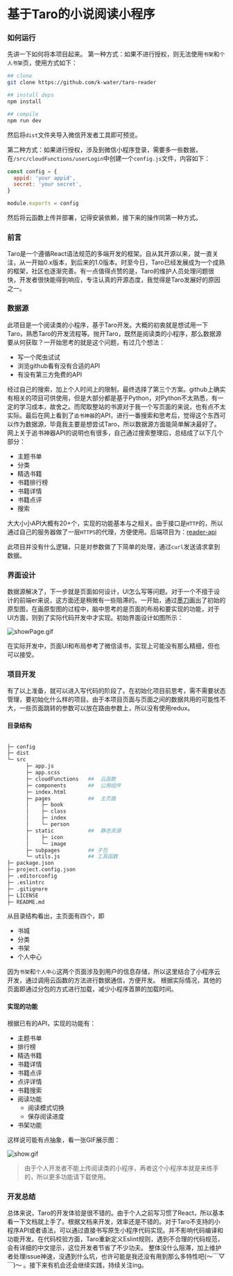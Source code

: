 # 基于Taro的小说阅读小程序

### 如何运行
先讲一下如何将本项目起来。
第一种方式：如果不进行授权，则无法使用`书架`和`个人书架`页，使用方式如下：

``` bash
## clone
git clone https://github.com/k-water/taro-reader

## install deps
npm install

## compile
npm run dev
```

然后将`dist`文件夹导入微信开发者工具即可预览。

第二种方式：如果进行授权，涉及到微信小程序登录，需要多一些数据，在`/src/cloudFunctions/userLogin`中创建一个`config.js`文件，内容如下：

``` javascript
const config = {
  appid: 'your appid',
  secret: 'your secret',
}

module.exports = config
```

然后将云函数上传并部署，记得安装依赖，接下来的操作同第一种方式。

### 前言
Taro是一个遵循React语法规范的多端开发的框架。自从其开源以来，就一直关注，从一开始0.x版本，到后来的1.0版本。时至今日，Taro已经发展成为一个成熟的框架，社区也逐渐完善。有一点值得点赞的是，Taro的维护人员处理问题很快，开发者很快能得到响应，专注认真的开源态度，我觉得是Taro发展好的原因之一。

### 数据源
此项目是一个阅读类的小程序，基于Taro开发。大概的初衷就是想试用一下Taro，熟悉Taro的开发流程等。抛开Taro，既然是阅读类的小程序，那么数据源要从何获取？一开始思考的就是这个问题，有过几个想法：
* 写一个爬虫试试
* 浏览github看有没有合适的API
* 有没有第三方免费的API

经过自己的搜索，加上个人时间上的限制，最终选择了第三个方案。github上确实有相关的项目可供使用，但是大部分都是基于Python，对Python不太熟悉，有一定的学习成本，故舍之。而爬取整站的书源对于我一个写页面的来说，也有点不太实际。最后在网上看到了`追书神器`的API，进行一番搜索和思考后，觉得这个东西可以作为数据源，毕竟我主要是想尝试Taro，所以数据源方面能简单解决最好了。网上关于追书神器API的说明也有很多，自己通过搜索整理后，总结成了以下几个部分：
* 主题书单
* 分类
* 精选书籍
* 书籍排行榜
* 书籍详情
* 书籍点评
* 搜索

大大小小API大概有20+个，实现的功能基本与之相关。由于接口是`HTTP`的，所以通过自己的服务器做了一层`HTTPS`的代理，方便使用。后端项目为：[reader-api](https://github.com/k-water/reader-api)

此项目并没有什么逻辑，只是对参数做了下简单的处理，通过`curl`发送请求拿到数据。

### 界面设计
数据源解决了，下一步就是页面如何设计，UI怎么写等问题。对于一个不擅于设计的前端er来说，这方面还是稍微有一些阻滞的。一开始，通过[墨刀](https://modao.cc)画出了初始的原型图，在画原型图的过程中，脑中思考的是页面的布局和要实现的功能，对于UI方面，则到了实际代码开发中才实现。初始界面设计如图所示：

![showPage.gif](https://i.loli.net/2019/03/06/5c7f9cd19f203.gif)

在实际开发中，页面UI和布局参考了微信读书，实现上可能没有那么精细，但也可以接受。

### 项目开发
有了以上准备，就可以进入写代码的阶段了。在初始化项目前思考，需不需要状态管理，要初始化什么样的项目。由于本项目页面与页面之间的数据共用的可能性不大，一些页面跳转的参数可以放在路由参数上，所以没有使用redux。

#### 目录结构
``` bash

├─ config
├─ dist
└─ src
      ├─ app.js
      ├─ app.scss
      ├─ cloudFunctions   ##  云函数
      ├─ components       ##  公用组件
      ├─ index.html
      ├─ pages            ##  主页面
      │    ├─ book
      │    ├─ class
      │    ├─ index
      │    └─ person
      ├─ static           ##  静态资源
      │    ├─ icon
      │    └─ image
      ├─ subpages         ## 子包
      └─ utils.js         ## 工具函数
├─ package.json
├─ project.config.json
├─ .editorconfig
├─ .eslintrc
├─ .gitignore
├─ LICENSE
├─ README.md

```
从目录结构看出，主页面有四个，即
* 书城
* 分类
* 书架
* 个人中心

因为`书架`和`个人中心`这两个页面涉及到用户的信息存储，所以这里结合了小程序云开发，通过调用云函数的方法进行数据通信，方便开发。
根据实际情况，其他的页面即通过分包的方式进行加载，减少小程序首屏的加载时间。

#### 实现的功能
根据已有的API，实现的功能有：
* 主题书单
* 排行榜
* 精选书籍
* 书籍详情
* 书籍点评
* 点评详情
* 书籍搜索
* 阅读功能
  * 阅读模式切换
  * 保存阅读进度
* 书架功能

这样说可能有点抽象，看一张GIF展示图：

![show.gif](https://i.loli.net/2019/03/06/5c7f9c62d95b2.gif)


> 由于个人开发者不能上传阅读类的小程序，再者这个小程序本就是来练手的，所以更多功能请下载使用。

### 开发总结
总体来说，Taro的开发体验是很不错的。由于个人之前写习惯了React，所以基本看一下文档就上手了。根据文档来开发，效率还是不错的。对于Taro不支持的小程序API或者语法，可以通过直接书写原生小程序代码实现。并不影响代码编译和功能开发。在代码校验方面，Taro重新定义Eslint规则，遇到不合理的代码规范，会有详细的中文提示，这位开发者节省了不少功夫。
整体没什么阻滞，加上维护者处理issue神速，没遇到什么坑，也许可能是我还没有用到那么多特性吧(～￣▽￣)～ 。接下来有机会还会继续实践，持续关注ing。
